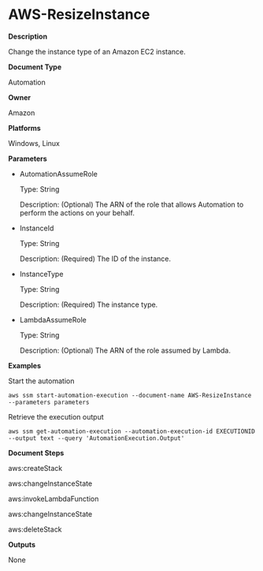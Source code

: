 # AWS\-ResizeInstance<a name="automation-aws-resizeinstance"></a>

**Description**

Change the instance type of an Amazon EC2 instance\.

**Document Type**

Automation

**Owner**

Amazon

**Platforms**

Windows, Linux

**Parameters**
+ AutomationAssumeRole

  Type: String

  Description: \(Optional\) The ARN of the role that allows Automation to perform the actions on your behalf\.
+ InstanceId

  Type: String

  Description: \(Required\) The ID of the instance\.
+ InstanceType

  Type: String

  Description: \(Required\) The instance type\.
+ LambdaAssumeRole

  Type: String

  Description: \(Optional\) The ARN of the role assumed by Lambda\.

**Examples**

Start the automation

```
aws ssm start-automation-execution --document-name AWS-ResizeInstance --parameters parameters
```

Retrieve the execution output

```
aws ssm get-automation-execution --automation-execution-id EXECUTIONID --output text --query 'AutomationExecution.Output'
```

**Document Steps**

aws:createStack

aws:changeInstanceState

aws:invokeLambdaFunction

aws:changeInstanceState

aws:deleteStack

**Outputs**

None